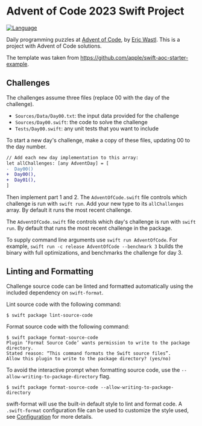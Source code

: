 # Advent of Code 2023 Swift Project

[![Language](https://img.shields.io/badge/language-Swift-red.svg)](https://swift.org)

Daily programming puzzles at [Advent of Code](<https://adventofcode.com/>), by
[Eric Wastl](<http://was.tl/>). This is a project with Advent of Code solutions.

The template was taken from https://github.com/apple/swift-aoc-starter-example.

## Challenges

The challenges assume three files (replace 00 with the day of the challenge).

- `Sources/Data/Day00.txt`: the input data provided for the challenge
- `Sources/Day00.swift`: the code to solve the challenge
- `Tests/Day00.swift`: any unit tests that you want to include

To start a new day's challenge, make a copy of these files, updating 00 to the 
day number.

```diff
// Add each new day implementation to this array:
let allChallenges: [any AdventDay] = [
-  Day00()
+  Day00(),
+  Day01(),
]
```

Then implement part 1 and 2. The `AdventOfCode.swift` file controls which challenge
is run with `swift run`. Add your new type to its `allChallenges` array. By default 
it runs the most recent challenge.

The `AdventOfCode.swift` file controls which day's challenge is run
with `swift run`. By default that runs the most recent challenge in the package.

To supply command line arguments use `swift run AdventOfCode`. For example,
`swift run -c release AdventOfCode --benchmark 3` builds the binary with full
optimizations, and benchmarks the challenge for day 3.

## Linting and Formatting

Challenge source code can be linted and formatted automatically using the
included dependency on `swift-format`.

Lint source code with the following command:

```shell
$ swift package lint-source-code
```

Format source code with the following command:

```shell
$ swift package format-source-code
Plugin ‘Format Source Code’ wants permission to write to the package directory.
Stated reason: “This command formats the Swift source files”.
Allow this plugin to write to the package directory? (yes/no)
```

To avoid the interactive prompt when formatting source code, use the 
`--allow-writing-to-package-directory` flag.
 
```shell
$ swift package format-source-code --allow-writing-to-package-directory
```

swift-format will use the built-in default style to lint and format code. A
`.swift-format` configuration file can be used to customize the style used, see
[Configuration](https://github.com/apple/swift-format/blob/main/Documentation/Configuration.md)
for more details. 
